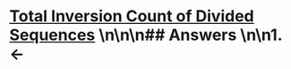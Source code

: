 # [Total Inversion Count of Divided Sequences](https://projecteuler.net/problem=705) \n\n\n## Answers \n\n1. &larr;
